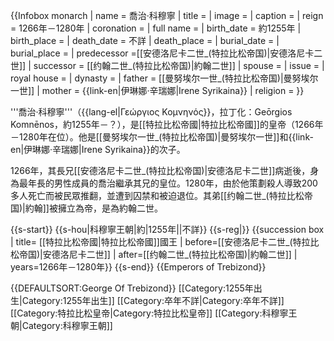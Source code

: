 {{Infobox monarch
| name               = 喬治·科穆寧
| title              = 
| image              = 
| caption            = 
| reign              = 1266年－1280年
| coronation         = 
| full name          = 
| birth_date         = 約1255年
| birth_place        = 
| death_date         = 不詳
| death_place        = 
| burial_date        = 
| burial_place       = <!-- <br /> {{coord|LAT|LONG|display=inline,title}} -->
| predecessor        =[[安德洛尼卡二世_(特拉比松帝国)|安德洛尼卡二世]]
| successor          = [[约翰二世_(特拉比松帝国)|約翰二世]]
| spouse             = 
| issue              = 
| royal house        = 
| dynasty            = 
| father             = [[曼努埃尔一世_(特拉比松帝国)|曼努埃尔一世]]
| mother             = {{link-en|伊琳娜·辛瑞娜|Irene Syrikaina}}
| religion           =
}}

'''喬治·科穆寧'''（{{lang-el|Γεώργιος Κομνηνός}}，拉丁化：Geōrgios Komnēnos，約1255年－？），是[[特拉比松帝國|特拉比松帝國]]的皇帝（1266年－1280年在位）。他是[[曼努埃尔一世_(特拉比松帝国)|曼努埃尔一世]]和{{link-en|伊琳娜·辛瑞娜|Irene Syrikaina}}的次子。

1266年，其長兄[[安德洛尼卡二世_(特拉比松帝国)|安德洛尼卡二世]]病逝後，身為最年長的男性成員的喬治繼承其兄的皇位。1280年，由於他策劃殺人導致200多人死亡而被民眾推翻，並遭到囚禁和被迫退位。其弟[[约翰二世_(特拉比松帝国)|約翰]]被擁立為帝，是為約翰二世。

{{s-start}}
{{s-hou|科穆寧王朝|約|1255年||不詳}}
{{s-reg|}}
{{succession box | title= [[特拉比松帝國|特拉比松帝國]]國王 | before=[[安德洛尼卡二世_(特拉比松帝国)|安德洛尼卡二世]] | after=[[约翰二世_(特拉比松帝国)|約翰二世]] | years=1266年－1280年}}
{{s-end}}
{{Emperors of Trebizond}}

{{DEFAULTSORT:George Of Trebizond}}
[[Category:1255年出生|Category:1255年出生]]
[[Category:卒年不詳|Category:卒年不詳]]
[[Category:特拉比松皇帝|Category:特拉比松皇帝]]
[[Category:科穆寧王朝|Category:科穆寧王朝]]
